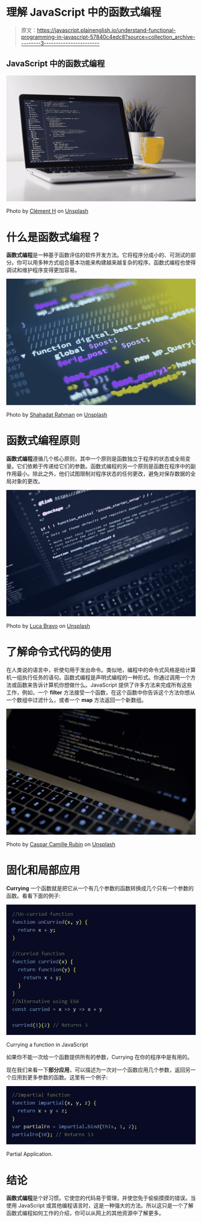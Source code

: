# 理解 JavaScript 中的函数式编程

> 原文：<https://javascript.plainenglish.io/understand-functional-programming-in-javascript-57840c4edc8?source=collection_archive---------3----------------------->

## JavaScript 中的函数式编程

![](img/ecb6937c47c6f4340060984b7096335a.png)

Photo by [Clément H](https://unsplash.com/@clemhlrdt?utm_source=medium&utm_medium=referral) on [Unsplash](https://unsplash.com?utm_source=medium&utm_medium=referral)

# 什么是函数式编程？

**函数式编程**是一种基于函数评估的软件开发方法。它将程序分成小的、可测试的部分。你可以用多种方式组合基本功能来构建越来越复杂的程序。函数式编程也使得调试和维护程序变得更加容易。

![](img/48853bfd8377b14807d428421b5204e4.png)

Photo by [Shahadat Rahman](https://unsplash.com/@hishahadat?utm_source=medium&utm_medium=referral) on [Unsplash](https://unsplash.com?utm_source=medium&utm_medium=referral)

# 函数式编程原则

**函数式编程**遵循几个核心原则，其中一个原则是函数独立于程序的状态或全局变量。它们依赖于传递给它们的参数。函数式编程的另一个原则是函数在程序中的副作用最小。除此之外，他们试图限制对程序状态的任何更改，避免对保存数据的全局对象的更改。

![](img/5e020a9a3f6a545b123cce13e6a6f833.png)

Photo by [Luca Bravo](https://unsplash.com/@lucabravo?utm_source=medium&utm_medium=referral) on [Unsplash](https://unsplash.com?utm_source=medium&utm_medium=referral)

# 了解命令式代码的使用

在人类说的语言中，祈使句用于发出命令。类似地，编程中的命令式风格是给计算机一组执行任务的语句。函数式编程是声明式编程的一种形式。你通过调用一个方法或函数来告诉计算机你想做什么。JavaScript 提供了许多方法来完成所有这些工作，例如，一个 **filter** 方法接受一个函数，在这个函数中你告诉这个方法你想从一个数组中过滤什么，或者一个 **map** 方法返回一个新数组。

![](img/4bf95b0554cfce1dc2340bdac7a16846.png)

Photo by [Caspar Camille Rubin](https://unsplash.com/@casparrubin?utm_source=medium&utm_medium=referral) on [Unsplash](https://unsplash.com?utm_source=medium&utm_medium=referral)

# 固化和局部应用

**Currying** 一个函数就是把它从一个有几个参数的函数转换成几个只有一个参数的函数。看看下面的例子:

![](img/e2b40b0071c4bd422f9abd763e8b4894.png)

Currying a function in JavaScript

如果你不能一次给一个函数提供所有的参数，Currying 在你的程序中是有用的。

现在我们来看一下**部分应用**，可以描述为一次对一个函数应用几个参数，返回另一个应用到更多参数的函数。这里有一个例子:

![](img/fa1928b0ea13ddfd79f31c8a47022c5c.png)

Partial Application.

# 结论

**函数式编程**是个好习惯。它使您的代码易于管理，并使您免于偷偷摸摸的错误。当使用 JavaScript 或其他编程语言时，这是一种强大的方法。所以这只是一个了解函数式编程如何工作的介绍，你可以从网上的其他资源中了解更多。